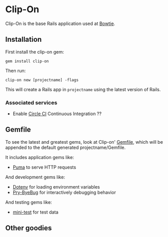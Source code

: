 # Clip-On

Clip-On is the base Rails application used at
[Bowtie](https://bowtie.io/).

## Installation

First install the clip-on gem:

`gem install clip-on`

Then run:

  `clip-on new [projectname] -flags`

This will create a Rails app in `projectname` using the latest version of Rails.

### Associated services

* Enable [Circle CI](https://circleci.com/) Continuous Integration ??


## Gemfile

To see the latest and greatest gems, look at Clip-on'
[Gemfile](templates/Gemfile.erb), which will be appended to the default
generated projectname/Gemfile.

It includes application gems like:

* [Puma](https://github.com/puma/puma) to serve HTTP requests

And development gems like:

* [Dotenv](https://github.com/bkeepers/dotenv) for loading environment variables
* [Pry-ByeBug](https://github.com/deivid-rodriguez/pry-byebug) for interactively
  debugging behavior


And testing gems like:

* [mini-test](https://github.com/seattlerb/minitest) for test data


## Other goodies

